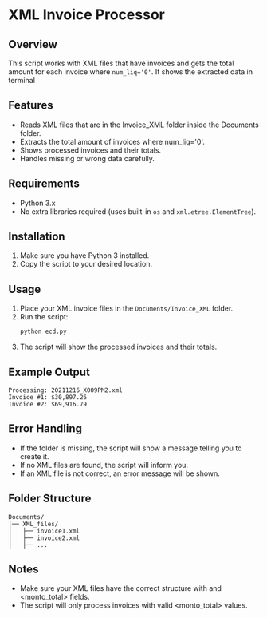 # XML Invoice Processor

## Overview
This script works with XML files that have invoices and gets the total amount for each invoice where `num_liq='0'`. It shows the extracted data in terminal

## Features
- Reads XML files that are in the Invoice_XML folder inside the Documents folder.
- Extracts the total amount of invoices where num_liq='0'.
- Shows processed invoices and their totals.
- Handles missing or wrong data carefully.

## Requirements
- Python 3.x
- No extra libraries required (uses built-in `os` and `xml.etree.ElementTree`).

## Installation
1. Make sure you have Python 3 installed.
2. Copy the script to your desired location.

## Usage
1. Place your XML invoice files in the `Documents/Invoice_XML` folder.
2. Run the script:
   ```sh
   python ecd.py
   ```
3. The script will show the processed invoices and their totals.

## Example Output
```
Processing: 20211216_X009PM2.xml
Invoice #1: $30,897.26
Invoice #2: $69,916.79
```

## Error Handling
- If the folder is missing, the script will show a message telling you to create it.
- If no XML files are found, the script will inform you.
- If an XML file is not correct, an error message will be shown.

## Folder Structure
```
Documents/
│── XML_files/
│   ├── invoice1.xml
│   ├── invoice2.xml
│   ├── ...
```

## Notes
- Make sure your XML files have the correct structure with <liquidacion num_liq='0'> and <monto_total> fields.
- The script will only process invoices with valid <monto_total> values.


